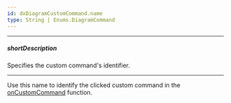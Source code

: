 ```yaml
---
id: dxDiagramCustomCommand.name
type: String | Enums.DiagramCommand
---
```

---
##### shortDescription
Specifies the custom command's identifier.

---
Use this name to identify the clicked custom command in the [onCustomCommand](/api-reference/10%20UI%20Components/dxDiagram/1%20Configuration/onCustomCommand.md '/Documentation/ApiReference/UI_Components/dxDiagram/Configuration/#onCustomCommand') function.